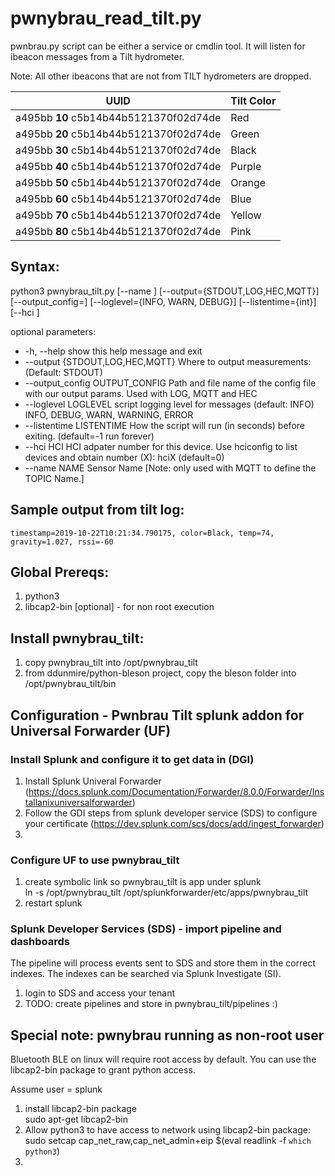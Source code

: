 # pwnybrau_read_tilt.py
pwnbrau.py script can be either a service or cmdlin tool.  It will listen for ibeacon messages from a Tilt hydrometer. 

Note:  All other ibeacons that are not from TILT hydrometers are dropped.

UUID | Tilt Color 
---- | ---------- 
a495bb **10** c5b14b44b5121370f02d74de | Red
a495bb **20** c5b14b44b5121370f02d74de | Green    
a495bb **30** c5b14b44b5121370f02d74de | Black
a495bb **40** c5b14b44b5121370f02d74de | Purple
a495bb **50** c5b14b44b5121370f02d74de | Orange
a495bb **60** c5b14b44b5121370f02d74de | Blue
a495bb **70** c5b14b44b5121370f02d74de | Yellow
a495bb **80** c5b14b44b5121370f02d74de | Pink

## Syntax:
python3 pwnybrau_tilt.py [--name <value>] [--output={STDOUT,LOG,HEC,MQTT}] [--output_config=<filename>] [--loglevel={INFO, WARN, DEBUG}] [--listentime={int}] [--hci <digit>]

optional parameters:
  * -h, --help          show this help message and exit
  * --output {STDOUT,LOG,HEC,MQTT}
                        Where to output measurements: (Default: STDOUT)
  * --output_config OUTPUT_CONFIG
                        Path and file name of the config file with our output
                        params. Used with LOG, MQTT and HEC
  * --loglevel LOGLEVEL   script logging level for messages (default: INFO)
                        INFO, DEBUG, WARN, WARNING, ERROR
  * --listentime LISTENTIME
                        How the script will run (in seconds) before exiting.
                        (default=-1 run forever)
  * --hci HCI           HCI adpater number for this device. Use hciconfig to
                        list devices and obtain number (X): hciX (default=0)
  * --name NAME         Sensor Name [Note: only used with MQTT to define the TOPIC Name.]

## Sample output from tilt log:
    timestamp=2019-10-22T10:21:34.790175, color=Black, temp=74, gravity=1.027, rssi=-60

## Global Prereqs:
1. python3 
2. libcap2-bin [optional] - for non root execution    


## Install pwnybrau_tilt:
1. copy pwnybrau_tilt into /opt/pwnybrau_tilt
2. from ddunmire/python-bleson project, copy the bleson folder into /opt/pwnybrau_tilt/bin


## Configuration - Pwnbrau Tilt splunk addon for Universal Forwarder (UF)
 
### Install Splunk and configure it to get data in (DGI)
1. Install Splunk Univeral Forwarder  \
     (https://docs.splunk.com/Documentation/Forwarder/8.0.0/Forwarder/Installanixuniversalforwarder)  
2. Follow the GDI steps from splunk developer service (SDS) to configure your certificate 
     (https://dev.splunk.com/scs/docs/add/ingest_forwarder)
3. 

### Configure UF to use pwnybrau_tilt     
1. create symbolic link so pwnybrau_tilt is app under splunk \
    ln -s /opt/pwnybrau_tilt /opt/splunkforwarder/etc/apps/pwnybrau_tilt
2. restart splunk

### Splunk Developer Services (SDS) - import pipeline and dashboards
The pipeline will process events sent to SDS and store them in the correct indexes.  The indexes can be searched via Splunk Investigate (SI).
1. login to SDS and access your tenant
2. TODO:  create pipelines and store in pwnybrau_tilt/pipelines :)  








## Special note:  pwnybrau running as non-root user
Bluetooth BLE on linux will require root access by default.  You can use the libcap2-bin package to grant python access. 

Assume user = splunk

1. install libcap2-bin package\
    sudo apt-get libcap2-bin
2. Allow python3 to have access to network using libcap2-bin package:\
    sudo setcap cap_net_raw,cap_net_admin+eip $(eval readlink -f `which python3`)
4.


